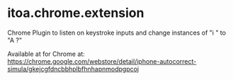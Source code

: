 # itoa.chrome.extension
Chrome Plugin to listen on keystroke inputs and change instances of "i " to "A ?"

Available at for Chrome at: https://chrome.google.com/webstore/detail/iphone-autocorrect-simula/gkejcgfdncbbhplbfhnhapnmodpgpcoj
